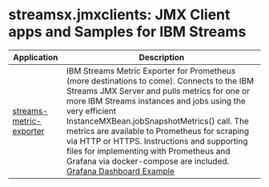 # streamsx.jmxclients: JMX Client apps and Samples for IBM Streams

| Application | Description |
| ----------- | ----------- |
| [streams-metric-exporter](streams-metric-exporter/) | IBM Streams Metric Exporter for Prometheus (more destinations to come). Connects to the IBM Streams JMX Server and pulls metrics for one or more IBM Streams instances and jobs using the very efficient InstanceMXBean.jobSnapshotMetrics() call. The metrics are available to Prometheus for scraping via HTTP or HTTPS.  Instructions and supporting files for implementing with Prometheus and Grafana via docker-compose are included. [Grafana Dashboard Example](streams-metric-exporter/images/IBMStreamsDomainDashboard.png)|
